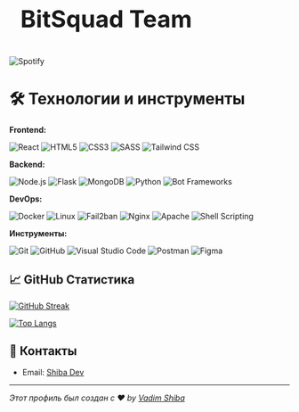 
<div style="display: flex; align-items: center;">
  <h1 style="margin-left: 20px; font-size: 3em;">BitSquad Team</h1>
</div>

![Spotify](https://spotify-github-profile.kittinanx.com/api/view.svg?uid=3154juz6jwa2qxare7qyuuvee23i&cover_image=true&theme=natemoo-re&show_offline=true&background_color=121212&interchange=false&bar_color=53b14f&bar_color_cover=true)

<h1>🛠 Технологии и инструменты</h1>

**Frontend:** 

![React](https://img.shields.io/badge/-React-333?style=flat-square&logo=react) ![HTML5](https://img.shields.io/badge/-HTML5-333?style=flat-square&logo=html5) ![CSS3](https://img.shields.io/badge/-CSS3-333?style=flat-square&logo=css3) ![SASS](https://img.shields.io/badge/-SASS-333?style=flat-square&logo=sass) ![Tailwind CSS](https://img.shields.io/badge/-TailwindCSS-333?style=flat-square&logo=tailwind-css)

**Backend:** 

![Node.js](https://img.shields.io/badge/-Node.js-333?style=flat-square&logo=node.js) ![Flask](https://img.shields.io/badge/-Flask-333?style=flat-square&logo=flask) ![MongoDB](https://img.shields.io/badge/-MongoDB-333?style=flat-square&logo=mongodb) ![Python](https://img.shields.io/badge/-Python-333?style=flat-square&logo=python) ![Bot Frameworks](https://img.shields.io/badge/-Bot_Frameworks-333?style=flat-square&logo=python)

**DevOps:** 

![Docker](https://img.shields.io/badge/-Docker-333?style=flat-square&logo=docker) ![Linux](https://img.shields.io/badge/-Linux-333?style=flat-square&logo=linux) ![Fail2ban](https://img.shields.io/badge/-Fail2ban-333?style=flat-square&logo=fail2ban) ![Nginx](https://img.shields.io/badge/-Nginx-333?style=flat-square&logo=nginx) ![Apache](https://img.shields.io/badge/-Apache-333?style=flat-square&logo=apache) ![Shell Scripting](https://img.shields.io/badge/-Shell_Scripting-333?style=flat-square&logo=gnu-bash)

**Инструменты:** 

![Git](https://img.shields.io/badge/-Git-333?style=flat-square&logo=git) ![GitHub](https://img.shields.io/badge/-GitHub-333?style=flat-square&logo=github) ![Visual Studio Code](https://img.shields.io/badge/-VSCode-333?style=flat-square&logo=visual-studio-code) ![Postman](https://img.shields.io/badge/-Postman-333?style=flat-square&logo=postman) ![Figma](https://img.shields.io/badge/-Figma-333?style=flat-square&logo=figma)


## 📈 GitHub Статистика

[![GitHub Streak](http://github-readme-streak-stats.herokuapp.com?user=vadimshiba&theme=dark&background=000000)](https://git.io/streak-stats)

[![Top Langs](https://github-readme-stats.vercel.app/api/top-langs/?username=vadimshiba&layout=compact&theme=vision-friendly-dark)](https://github.com/anuraghazra/github-readme-stats)

## 🔗 Контакты

- Email: [Shiba Dev](mailto:vadimshiva@duck.com)


---

_Этот профиль был создан с ❤️ by [Vadim Shiba](https://github.com/vadimshiba)_


